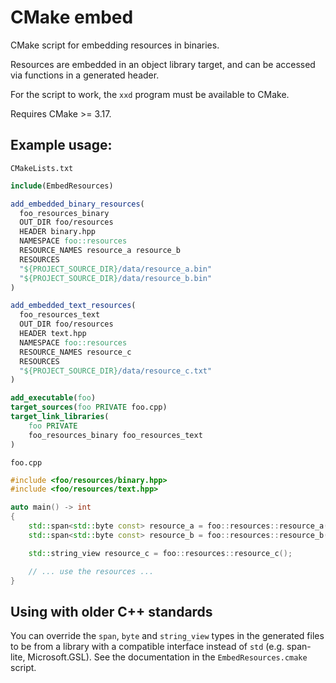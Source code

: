 # CMake embed

CMake script for embedding resources in binaries.

Resources are embedded in an object library target, and can be accessed via functions in a generated header.

For the script to work, the `xxd` program must be available to CMake.

Requires CMake >= 3.17.

## Example usage:

`CMakeLists.txt`
```cmake
include(EmbedResources)

add_embedded_binary_resources(
  foo_resources_binary
  OUT_DIR foo/resources
  HEADER binary.hpp
  NAMESPACE foo::resources
  RESOURCE_NAMES resource_a resource_b
  RESOURCES 
  "${PROJECT_SOURCE_DIR}/data/resource_a.bin"
  "${PROJECT_SOURCE_DIR}/data/resource_b.bin"
)

add_embedded_text_resources(
  foo_resources_text
  OUT_DIR foo/resources
  HEADER text.hpp
  NAMESPACE foo::resources
  RESOURCE_NAMES resource_c
  RESOURCES 
  "${PROJECT_SOURCE_DIR}/data/resource_c.txt"
)

add_executable(foo)
target_sources(foo PRIVATE foo.cpp)
target_link_libraries(
    foo PRIVATE 
    foo_resources_binary foo_resources_text
)
```

`foo.cpp`
```c++
#include <foo/resources/binary.hpp>
#include <foo/resources/text.hpp>

auto main() -> int 
{
    std::span<std::byte const> resource_a = foo::resources::resource_a();
    std::span<std::byte const> resource_b = foo::resources::resource_b();

    std::string_view resource_c = foo::resources::resource_c();

    // ... use the resources ...
}

```

## Using with older C++ standards

You can override the `span`, `byte` and `string_view` types in the generated files to be from a library with a compatible interface instead of `std` (e.g. span-lite, Microsoft.GSL). See the documentation in the `EmbedResources.cmake` script.
